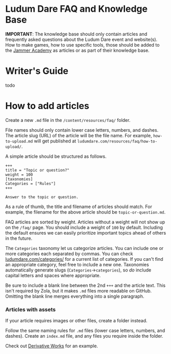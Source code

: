 # Ludum Dare FAQ and Knowledge Base
**IMPORTANT**: The knowledge base should only contain articles and frequently asked questions about the Ludum Dare event and website(s). How to make games, how to use specific tools, those should be added to the [Jammer Academy](https://github.com/JammerAcademy) as articles or as part of their knowledge base.


# Writer's Guide
todo


# How to add articles
Create a new `.md` file in the `/content/resources/faq/` folder.

File names should only contain lower case letters, numbers, and dashes. The article slug (URL) of the article will be the file name. For example, `how-to-upload.md` will get published at `ludumdare.com/resources/faq/how-to-upload/`.

A simple article should be structured as follows.

```
+++
title = "Topic or question?"
weight = 100
[taxonomies]
Categories = ["Rules"]
+++

Answer to the topic or question.
```

As a rule of thumb, the title and filename of articles should match. For example, the filename for the above article should be `topic-or-question.md`.

FAQ articles are sorted by weight. Articles without a weight will not show up on the `/faq/` page. You should include a weight of `100` by default. Including the default ensures we can easily prioritize important topics ahead of others in the future.

The `Categories` taxonomy let us categorize articles. You can include one or more categories each separated by commas. You can check [ludumdare.com/categories/](https://ludumdare.com/categories/) for a current list of categories. If you can't find an appropriate category, feel free to include a new one. Taxonomies automatically generate slugs (`Categories`->`categories`), so _do_ include capital letters and spaces where appropriate.

Be sure to include a blank line between the 2nd `+++` and the article text. This isn't required by Zola, but it makes `.md` files more readable on GitHub. Omitting the blank line merges everything into a single paragraph.


### Articles with assets
If your article requires images or other files, create a folder instead.

Follow the same naming rules for `.md` files (lower case letters, numbers, and dashes). Create an `index.md` file, and any files you require inside the folder.

Check out [Derivative Works](derivative-works/) for an example.
